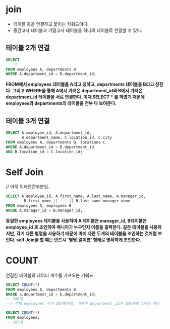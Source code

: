 # join 

- 테이블 등을 연결하고 붙이는 키워드이다. 
- 중간고사 테이블과 기말고사 테이블을 하나의 테이블로 연결할 수 있다.

## 테이블 2개 연결
```sql
SELECT
    *
FROM employees A, departments B
WHERE A.department_id = B.department_id;
```
**FROM에서 employees 테이블을 A라고 칭하고, departments 테이블을 B라고 칭한다. 그리고 WHERE을 통해 A에서 가져온 department_id와 B에서 가져온 department_id 테이블을 서로 연결한다. 이때 SELECT * 를 하였기 때문에 employees와 departments의 테이블을 전부 다 보여준다.** 

## 테이블 3개 연결
```sql
SELECT A.employee_id, A.department_id,
       B.department_name, C.location_id, C.city 
FROM employees A, departments B, locations C
WHERE A.department_id = B.department_id
AND B.location_id = C.location_id;
```



# Self Join
// 아직 이해안간부분임..
```sql
SELECT A.employee_id, A.first_name, A.last_name, A.manager_id,
        B.first_name || ' ' || B.last_name manager_name
FROM employees A, employees B
WHERE A.manager_id = B.manager_id;
```
**동일한 employees 테이블을 사용하여 A 테이블은 manager_id, B테이블은 employee_id 로 조인하여 매니저가 누구인지 이름을 출력한다. 같은 테이블을 사용하지만, 각기 다른 별명을 사용하기 때문에 마치 다른 두개의 테이블을 조인하는 것처럼 보인다. self Join을 할 때는 반드시 '별명.열이름' 형태로 명확하게 조인한다.**

# COUNT
연결한 테이블의 데이터 개수를 가져오는 키워드
```sql
SELECT COUNT(*)
FROM employees A, departments B
WHERE a.department_id = b.department_id; 
-- 106개 
--> 전체 employees 수가 107명인데, 가져온 department_id가 106개로 1개가 적다. 즉 department_id 중에서 null값이 하나 있음을 알 수 있다.

SELECT COUNT(*) 
FROM employees;
-- 107개 
```
